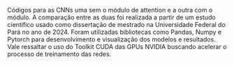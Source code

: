 Códigos para as CNNs uma sem o módulo de attention e a outra com o módulo. A comparação entre as duas foi realizada a partir de um estudo científico usado como dissertação de mestrado na Universidade Federal do Pará no ano de 2024.
Foram utilizadas bibliotecas como Pandas, Numpy e Pytorch para desenvolvimento e visualização dos modelos e resultados. Vale ressaltar o uso do Toolkit CUDA das GPUs NVIDIA buscando acelerar o processo de treinamento das redes.
